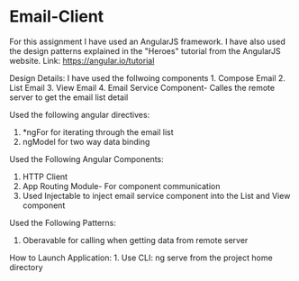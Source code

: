 # Email-Client
For this assignment I have used an AngularJS framework. I have also used the design patterns explained in the "Heroes" tutorial from the AngularJS website.
Link: https://angular.io/tutorial

Design Details: 
  I have used the follwoing components
    1. Compose Email
    2. List Email
    3. View Email
    4. Email Service Component- Calles the remote server to get the email list detail
    
 Used the following angular directives:
  1. *ngFor for iterating through the email list
  2. ngModel for two way data binding 
 
 Used the Following Angular Components:
  1. HTTP Client
  2. App Routing Module- For component communication
  3. Used Injectable to inject email service component into the List and View component
 
 Used the Following Patterns:
  1. Oberavable for calling when getting data from remote server
  
  How to Launch Application:
    1. Use CLI: ng serve from the project home directory
